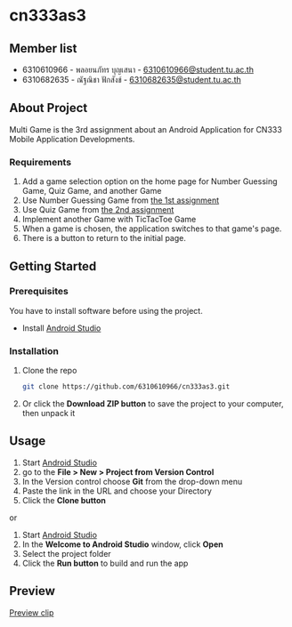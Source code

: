 # cn333as3

## Member list
* 6310610966 - พลอยนภัทร บุญเสนา - 6310610966@student.tu.ac.th
* 6310682635 - ณัฐณิชา ฟักสังข์ - 6310682635@student.tu.ac.th

## About Project
Multi Game is the 3rd assignment about an Android Application for CN333 Mobile Application Developments.

### Requirements

1. Add a game selection option on the home page for Number Guessing Game, Quiz Game, and another Game
2. Use Number Guessing Game from [the 1st assignment](https://github.com/asnnat/cn333as1)
3. Use Quiz Game from [the 2nd assignment](https://github.com/asnnat/cn333as2)
4. Implement another Game with TicTacToe Game
5. When a game is chosen, the application switches to that game's page.
6. There is a button to return to the initial page.

## Getting Started

### Prerequisites
You have to install software before using the project.

* Install [Android Studio](https://developer.android.com/studio)

### Installation

1. Clone the repo
    ```sh
    git clone https://github.com/6310610966/cn333as3.git
    ```
2. Or click the **Download ZIP button** to save the project to your computer, then unpack it

## Usage

1. Start [Android Studio](https://developer.android.com/studio)
2. go to the **File > New > Project from Version Control**
3. In the Version control choose **Git** from the drop-down menu
4. Paste the link in the URL and choose your Directory
5. Click the **Clone button**

or 

1. Start [Android Studio](https://developer.android.com/studio)
2. In the **Welcome to Android Studio** window, click **Open**
3. Select the project folder
4. Click the **Run button** to build and run the app


## Preview

[Preview clip](https://drive.google.com/file/d/1mxM3mjs-XUjIs98iRzkMbYrB9G8KRCjI/view?usp=sharing)
